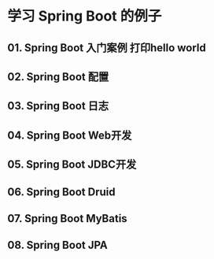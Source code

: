 # 学习 Spring Boot 的例子

## 01.  Spring Boot 入门案例 打印hello world

## 02.  Spring Boot 配置

## 03.  Spring Boot 日志

## 04.  Spring Boot Web开发

## 05.  Spring Boot JDBC开发

## 06.  Spring Boot Druid

## 07.  Spring Boot MyBatis

## 08.  Spring Boot JPA
